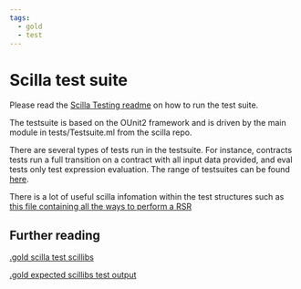 ```yaml
---
tags:
  - gold
  - test
---
```


# Scilla test suite

Please read the [Scilla Testing readme](https://github.com/Zilliqa/scilla/tree/ccf60d04f89202c5149461def28f390ad4bc5a7c#running-the-testsuite) on how to run the test suite.

The testsuite is based on the OUnit2 framework and is driven by the main module in tests/Testsuite.ml from the scilla repo.

There are several types of tests run in the testsuite. For instance, contracts tests run a full transition on a contract with all input data provided, and eval tests only test expression evaluation. The range of testsuites can be found [here](https://github.com/Zilliqa/scilla/tree/ccf60d04f89202c5149461def28f390ad4bc5a7c/tests).

There is a lot of useful scilla infomation within the test structures such as [this file containing all the ways to perform a RSR](https://github.com/Zilliqa/scilla/blob/ccf60d04f89202c5149461def28f390ad4bc5a7c/tests/contracts/remote_state_reads.scilla)

## Further reading

[.gold scilla test scillibs](https://github.com/Zilliqa/scilla/tree/master/tests/checker/good)

[.gold expected scillibs test output](https://github.com/Zilliqa/scilla/tree/master/tests/checker/good/gold)
